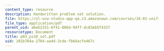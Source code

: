 ```yaml
---
content_type: resource
description: Handwritten problem set solution.
file: https://ol-ocw-studio-app-qa.s3.amazonaws.com/courses/16-01-unified-engineering-i-ii-iii-iv-fall-2005-spring-2006/101b704a2704aa4d3cdefb6dacfe467c_p03_ps10_sol.pdf
file_type: application/pdf
parent_uid: a6eb2151-6f41-806d-94ff-dc83eb5f4337
resourcetype: Document
title: p03_ps10_sol.pdf
uid: 101b704a-2704-aa4d-3cde-fb6dacfe467c
---
```

